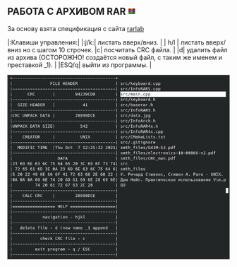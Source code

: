 РАБОТА С АРХИВОМ RAR <img src="https://github.com/predbannikov/readMetaData/blob/master/rar.png" width="16">
--------------------



За основу взята спецификация с сайта [rarlab][1]

|:Клавиши управления:|
|:j/k:| листать вверх/вниз. |
| h/l | листать вверх/вниз но с шагом 10 строчек. 
|c| посчитать CRC файла. |
|d| удалить файл из архива (ОСТОРОЖНО! создаётся новый файл, с таким же именем и преставкой _1). |
|ESQ/q| выйти из программы. |




[1]: https://www.rarlab.com/technote.htm


![alt-текст][logo]

[logo]: https://github.com/predbannikov/readMetaData/blob/master/screenshot.png
 "работа программы"
